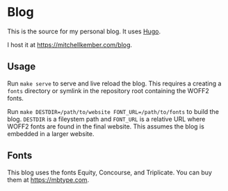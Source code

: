 # Blog

This is the source for my personal blog. It uses [Hugo].

I host it at https://mitchellkember.com/blog.

## Usage

Run `make serve` to serve and live reload the blog. This requires a creating a `fonts` directory or symlink in the repository root containing the WOFF2 fonts.

Run `make DESTDIR=/path/to/website FONT_URL=/path/to/fonts` to build the blog. `DESTDIR` is a fileystem path and `FONT_URL` is a relative URL where WOFF2 fonts are found in the final website. This assumes the blog is embedded in a larger website.

## Fonts

This blog uses the fonts Equity, Concourse, and Triplicate. You can buy them at https://mbtype.com.

[Hugo]: https://gohugo.io
